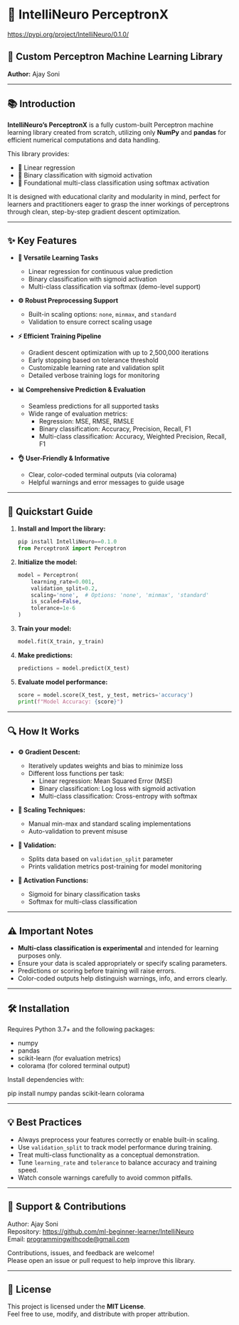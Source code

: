   # 🚀 IntelliNeuro PerceptronX
  https://pypi.org/project/IntelliNeuro/0.1.0/
  ## 🤖 Custom Perceptron Machine Learning Library

  **Author:** Ajay Soni

  ---
  ## 📚 Introduction

  **IntelliNeuro’s PerceptronX** is a fully custom-built Perceptron machine learning library created from scratch,
  utilizing only **NumPy** and **pandas** for efficient numerical computations and data handling.

  This library provides:
  - 🔹 Linear regression
  - 🔹 Binary classification with sigmoid activation
  - 🔹 Foundational multi-class classification using softmax activation

  It is designed with educational clarity and modularity in mind,
  perfect for learners and practitioners eager to grasp the inner workings of perceptrons
  through clean, step-by-step gradient descent optimization.

  ---
  ## ✨ Key Features

  - **🎯 Versatile Learning Tasks**
    - Linear regression for continuous value prediction
    - Binary classification with sigmoid activation
    - Multi-class classification via softmax (demo-level support)

  - **⚙️ Robust Preprocessing Support**
    - Built-in scaling options: `none`, `minmax`, and `standard`
    - Validation to ensure correct scaling usage

  - **⚡ Efficient Training Pipeline**
    - Gradient descent optimization with up to 2,500,000 iterations
    - Early stopping based on tolerance threshold
    - Customizable learning rate and validation split
    - Detailed verbose training logs for monitoring

  - **📊 Comprehensive Prediction & Evaluation**
    - Seamless predictions for all supported tasks
    - Wide range of evaluation metrics:
      - Regression: MSE, RMSE, RMSLE
      - Binary classification: Accuracy, Precision, Recall, F1
      - Multi-class classification: Accuracy, Weighted Precision, Recall, F1

  - **👌 User-Friendly & Informative**
    - Clear, color-coded terminal outputs (via colorama)
    - Helpful warnings and error messages to guide usage

  ---
  ## 🚀 Quickstart Guide

  1. **Install and Import the library:**
	


     ```python
     pip install IntelliNeuro==0.1.0
     from PerceptronX import Perceptron
     ```

  2. **Initialize the model:**

     ```python
     model = Perceptron(
         learning_rate=0.001,
         validation_split=0.2,
         scaling='none',  # Options: 'none', 'minmax', 'standard'
         is_scaled=False,
         tolerance=1e-6
     )
     ```

  3. **Train your model:**

     ```python
     model.fit(X_train, y_train)
     ```

  4. **Make predictions:**

     ```python
     predictions = model.predict(X_test)
     ```

  5. **Evaluate model performance:**

     ```python
     score = model.score(X_test, y_test, metrics='accuracy')
     print(f"Model Accuracy: {score}")
     ```

  ---
  ## 🔍 How It Works

  - **⚙️ Gradient Descent:**
    - Iteratively updates weights and bias to minimize loss
    - Different loss functions per task:
      - Linear regression: Mean Squared Error (MSE)
      - Binary classification: Log loss with sigmoid activation
      - Multi-class classification: Cross-entropy with softmax

  - **🔄 Scaling Techniques:**
    - Manual min-max and standard scaling implementations
    - Auto-validation to prevent misuse

  - **🧪 Validation:**
    - Splits data based on `validation_split` parameter
    - Prints validation metrics post-training for model monitoring

  - **🔔 Activation Functions:**
    - Sigmoid for binary classification tasks
    - Softmax for multi-class classification

  ---
  ## ⚠️ Important Notes

  - **Multi-class classification is experimental** and intended for learning purposes only.
  - Ensure your data is scaled appropriately or specify scaling parameters.
  - Predictions or scoring before training will raise errors.
  - Color-coded outputs help distinguish warnings, info, and errors clearly.

  ---
  ## 🛠️ Installation

  Requires Python 3.7+ and the following packages:

  - numpy
  - pandas
  - scikit-learn (for evaluation metrics)
  - colorama (for colored terminal output)

  Install dependencies with:

pip install numpy pandas scikit-learn colorama

---
## 💡 Best Practices

- Always preprocess your features correctly or enable built-in scaling.
- Use `validation_split` to track model performance during training.
- Treat multi-class functionality as a conceptual demonstration.
- Tune `learning_rate` and `tolerance` to balance accuracy and training speed.
- Watch console warnings carefully to avoid common pitfalls.

---
## 🤝 Support & Contributions

Author: Ajay Soni  
Repository: https://github.com/ml-beginner-learner/IntelliNeuro  
Email: programmingwithcode@gmail.com

Contributions, issues, and feedback are welcome!  
Please open an issue or pull request to help improve this library.

---
## 📄 License

This project is licensed under the **MIT License**.  
Feel free to use, modify, and distribute with proper attribution.
